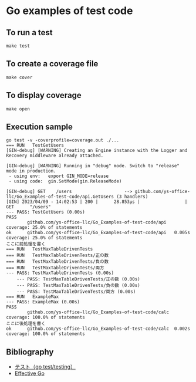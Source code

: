 # Go examples of test code

## To run a test

```shell
make test
```

## To create a coverage file

```shell
make cover
```

## To display coverage

```shell
make open
```

## Execution sample

```shell
go test -v -coverprofile=coverage.out ./...
=== RUN   TestGetUsers
[GIN-debug] [WARNING] Creating an Engine instance with the Logger and Recovery middleware already attached.

[GIN-debug] [WARNING] Running in "debug" mode. Switch to "release" mode in production.
 - using env:   export GIN_MODE=release
 - using code:  gin.SetMode(gin.ReleaseMode)

[GIN-debug] GET    /users                    --> github.com/ys-office-llc/Go_Examples-of-test-code/api.GetUsers (3 handlers)
[GIN] 2023/04/09 - 14:02:53 | 200 |      28.853µs |                 | GET      "/users"
--- PASS: TestGetUsers (0.00s)
PASS
        github.com/ys-office-llc/Go_Examples-of-test-code/api   coverage: 25.0% of statements
ok      github.com/ys-office-llc/Go_Examples-of-test-code/api   0.005s  coverage: 25.0% of statements
ここに前処理を書く
=== RUN   TestMaxTableDrivenTests
=== RUN   TestMaxTableDrivenTests/正の数
=== RUN   TestMaxTableDrivenTests/負の数
=== RUN   TestMaxTableDrivenTests/両方
--- PASS: TestMaxTableDrivenTests (0.00s)
    --- PASS: TestMaxTableDrivenTests/正の数 (0.00s)
    --- PASS: TestMaxTableDrivenTests/負の数 (0.00s)
    --- PASS: TestMaxTableDrivenTests/両方 (0.00s)
=== RUN   ExampleMax
--- PASS: ExampleMax (0.00s)
PASS
        github.com/ys-office-llc/Go_Examples-of-test-code/calc  coverage: 100.0% of statements
ここに後処理を書く
ok      github.com/ys-office-llc/Go_Examples-of-test-code/calc  0.002s  coverage: 100.0% of statements
```

## Bibliography
- [テスト（go test/testing）](https://www.twihike.dev/docs/golang-primer/testing)
- [Effective Go](https://go.dev/doc/effective_go)
